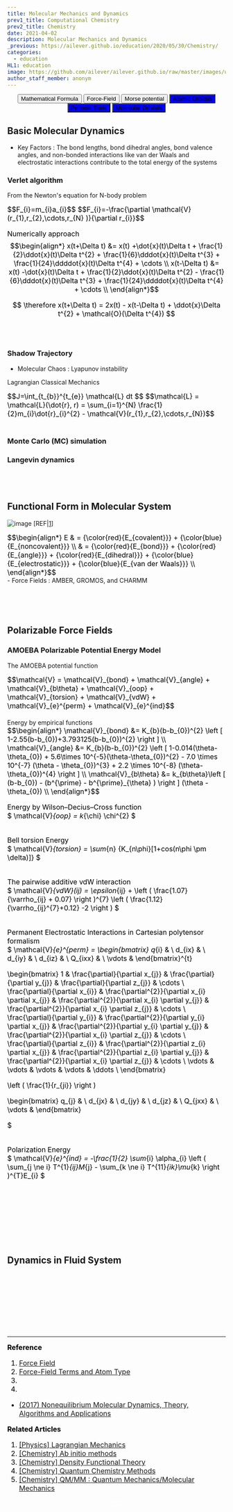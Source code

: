 ```yaml
---
title: Molecular Mechanics and Dynamics
prev1_title: Computational Chemistry
prev2_title: Chemistry
date: 2021-04-02
description: Molecular Mechanics and Dynamics
_previous: https://ailever.github.io/education/2020/05/30/Chemistry/
categories:
  - education
HL1: education
image: https://github.com/ailever/ailever.github.io/raw/master/images/unsplash/gray_Chemistry.png
author_staff_member: anonym
---
```


<!-- Top Block -->
<div align="center" class="top_btn_box">
  <button class="top_btn" type="button" onclick="location.href='https://en.wikipedia.org/wiki/Help:Displaying_a_formula'">Mathematical Formula</button>
  <button class="top_btn" type="button" onclick="location.href='https://en.wikipedia.org/wiki/Force_field_(chemistry)'">Force-Field</button>
  <button class="top_btn" type="button" onclick="location.href='https://en.wikipedia.org/wiki/Morse_potential'">Morse potential</button>
  <button class="top_btn" type="button" style="background-color:blue;" onclick="location.href='https://ailever.github.io/education/2021/03/03/_PHY-qm-en-atomic-orbitals/'">Atomic Orbitals</button>
  <button class="top_btn" type="button" style="background-color:blue;" onclick="location.href='https://ailever.github.io/education/2021/04/02/_CHEM-pc-en-periodic-table/'">Periodic Table</button>
  <button class="top_btn" type="button" style="background-color:blue;" onclick="location.href='https://ailever.github.io/education/2021/04/02/_CHEM-ic-en-molecular-orbitals/'">Molecular Orbitals</button>
</div>
<!-- Top Block -->

## Basic Molecular Dynamics
- Key Factors : The bond lengths, bond dihedral angles, bond valence angles, and non-bonded interactions like van der Waals and electrostatic interactions contribute to the total energy of the systems

### Verlet algorithm
From the Newton's equation for N-body problem
<div align="left" style="font-size:medium;font-weight:normal;color:black;background-color:unset;">
$$F_{i}=m_{i}a_{i}$$
$$F_{i}=-\frac{\partial \mathcal{V}(r_{1},r_{2},\cdots,r_{N} )}{\partial r_{i}}$$

Numerically approach 
$$\begin{align*}
  x(t+\Delta t) &= x(t) +\dot{x}(t)\Delta t + \frac{1}{2}\ddot{x}(t)\Delta t^{2} + \frac{1}{6}\dddot{x}(t)\Delta t^{3} + \frac{1}{24}\ddddot{x}(t)\Delta t^{4} + \cdots \\
  x(t-\Delta t) &= x(t) -\dot{x}(t)\Delta t + \frac{1}{2}\ddot{x}(t)\Delta t^{2} - \frac{1}{6}\dddot{x}(t)\Delta t^{3} + \frac{1}{24}\ddddot{x}(t)\Delta t^{4} + \cdots \\  
\end{align*}$$

$$
\therefore x(t+\Delta t) = 2x(t) - x(t-\Delta t) + \ddot{x}\Delta t^{2} + \mathcal{O}(\Delta t^{4})  
$$
<br><br></div>

### Shadow Trajectory
- Molecular Chaos : Lyapunov instability

Lagrangian Classical Mechanics
<div align="left" style="font-size:medium;font-weight:normal;color:black;background-color:unset;">
$$J=\int_{t_{b}}^{t_{e}} \mathcal{L} dt $$
$$\mathcal{L} = \mathcal{L}(\dot{r}, r) = \sum_{i=1}^{N} \frac{1}{2}m_{i}\dot{r}_{i}^{2} - \mathcal{V}(r_{1},r_{2},\cdots,r_{N})$$
<br><br></div>

### Monte Carlo (MC) simulation
### Langevin dynamics

<div align="left" style="font-size:medium;font-weight:normal;color:black;background-color:unset;">
<br><br></div>

## Functional Form in Molecular System
![image](https://user-images.githubusercontent.com/52376448/114148491-c832b100-9954-11eb-8102-a0bd892c0d16.png)
[REF|<a href="#REF">1</a>]
<div align="left" style="font-size:medium;font-weight:normal;color:black;background-color:unset;">
$$\begin{align*}
E & = {\color{red}{E_{covalent}}} + {\color{blue}{E_{noncovalent}}} \\
& = {\color{red}{E_{bond}}} + {\color{red}{E_{angle}}} + {\color{red}{E_{dihedral}}} + {\color{blue}{E_{electrostatic}}} + {\color{blue}{E_{van der Waals}}} \\
\end{align*}$$

</div>
- Force Fields : AMBER, GROMOS, and CHARMM

<br><br><br>
## Polarizable Force Fields
### AMOEBA Polarizable Potential Energy Model
The AMOEBA potential function
<div align="left" style="font-size:medium;font-weight:normal;color:black;background-color:unset;">
$$\mathcal{V} = \mathcal{V}_{bond} + \mathcal{V}_{angle} + \mathcal{V}_{b\theta} + \mathcal{V}_{oop} + \mathcal{V}_{torsion} + \mathcal{V}_{vdW} + \mathcal{V}_{e}^{perm} + \mathcal{V}_{e}^{ind}$$  
<br><br></div>
Energy by empirical functions
<div align="left" style="font-size:medium;font-weight:normal;color:black;background-color:unset;">
$$\begin{align*}
  \mathcal{V}_{bond} &= K_{b}(b-b_{0})^{2} \left [ 1-2.55(b-b_{0})+3.793125(b-b_{0})^{2} \right ] \\
  \mathcal{V}_{angle} &= K_{b}(b-b_{0})^{2} \left [ 
  1-0.014(\theta-\theta_{0}) 
  + 5.6\times 10^{-5}(\theta-\theta_{0})^{2} 
  - 7.0 \times 10^{-7} (\theta - \theta_{0})^{3} 
  + 2.2 \times 10^{-8} (\theta-\theta_{0})^{4} \right ] \\ 
  \mathcal{V}_{b\theta} &= k_{b\theta}\left [ (b-b_{0}) - (b^{\prime} - b^{\prime}_{\theta} ) \right ] (\theta - \theta_{0}) \\ 
\end{align*}$$

Energy by Wilson–Decius–Cross function<br>
$
  \mathcal{V}_{oop} = k_{\chi} \chi^{2}
$<br><br>

Bell torsion Energy<br>
$
\mathcal{V}_{torsion} = \sum_{n} {K_{n\phi}[1+cos(n\phi \pm \delta)]}
$<br><br>

The pairwise additive vdW interaction<br>
$
\mathcal{V}_{vdW}(ij) = \epsilon_{ij} + \left ( \frac{1.07}{\varrho_{ij} + 0.07} \right )^{7} \left ( \frac{1.12}{\varrho_{ij}^{7}+0.12} -2 \right )
$<br><br>

Permanent Electrostatic Interactions in Cartesian polytensor formalism<br>
$
\mathcal{V}_{e}^{perm} = 
\begin{bmatrix}
q_{i} &  \\
d_{ix} &  \\
d_{iy} & \\
d_{iz} & \\
Q_{ixx} & \\
\vdots & 
\end{bmatrix}^{t}

\begin{bmatrix}
1                               & \frac{\partial}{\partial x_{j}}                    & \frac{\partial}{\partial y_{j}} & \frac{\partial}{\partial z_{j}} & \cdots \\
\frac{\partial}{\partial x_{i}} & \frac{\partial^{2}}{\partial x_{i} \partial x_{j}} & \frac{\partial^{2}}{\partial x_{i} \partial y_{j}} & \frac{\partial^{2}}{\partial x_{i} \partial z_{j}} & \cdots \\
\frac{\partial}{\partial y_{i}} & \frac{\partial^{2}}{\partial y_{i} \partial x_{j}} & \frac{\partial^{2}}{\partial y_{i} \partial y_{j}} & \frac{\partial^{2}}{\partial x_{i} \partial z_{j}} & \cdots \\
\frac{\partial}{\partial z_{i}} & \frac{\partial^{2}}{\partial z_{i} \partial x_{j}} & \frac{\partial^{2}}{\partial z_{i} \partial y_{j}} & \frac{\partial^{2}}{\partial x_{i} \partial z_{j}} & \cdots \\
\vdots                          & \vdots                                             & \vdots & \vdots & \ddots \\
\end{bmatrix}

\left ( \frac{1}{r_{ji}} \right )

\begin{bmatrix}
q_{j} &  \\
d_{jx} &  \\
d_{jy} & \\
d_{jz} & \\
Q_{jxx} & \\
\vdots & 
\end{bmatrix}

$<br><br>

Polarization Energy<br>
$
\mathcal{V}_{e}^{ind} = -\frac{1}{2} \sum_{i} \alpha_{i} \left ( \sum_{j \ne i} T^{1}_{ij}M_{j} - \sum_{k \ne i} T^{11}_{ik}\mu_{k} \right )^{T}E_{i}
$<br><br>

<br><br></div>




<br><br><br>
## Dynamics in Fluid System

<!-- Content Block -->
<div align="left" style="font-size:medium;font-weight:normal;color:black;background-color:unset;">　<br><br></div>
<div align="left" style="font-size:medium;font-weight:normal;color:black;background-color:unset;">　<br><br></div>
<div align="left" style="font-size:medium;font-weight:normal;color:black;background-color:unset;">　<br><br></div>
<!-- Content Block -->

---

<!-- Reference Block -->
<div align="left" style="font-size:medium;font-weight:normal;color:black;background-color:unset;">
<b id='REF'>Reference</b>
<ol>
  <li><a href="https://en.wikipedia.org/wiki/Force_field_(chemistry)">Force Field</a></li>
  <li><a href="http://www.chem.cmu.edu/courses/09-560/docs/msi/ffbsim/B_AtomTypes.html">Force-Field Terms and Atom Type</a></li>
  <li></li>
  <li></li>
</ol>
<ul>
  <li><a href="https://www.cambridge.org/core/books/nonequilibrium-molecular-dynamics/7F7B15A46CD6D0CD7C2BE3452C98D662">(2017) Nonequilibrium Molecular Dynamics, Theory, Algorithms and Applications</a></li>
</ul>
</div>
<!-- Reference Block -->

<!-- Article Block -->
<div align="left" style="font-size:medium;font-weight:normal;color:black;background-color:unset;">
<b id='ART'>Related Articles</b>
<ol>
  <li><a href="https://ailever.github.io/education/2021/03/03/_PHY-cm-en-lagrangian-mechanics/">[Physics] Lagrangian Mechanics</a></li>
  <li><a href="https://ailever.github.io/education/2021/04/02/_CHEM-cc-en-ab-initio-methods/">[Chemistry] Ab initio methods</a></li>
  <li><a href="https://ailever.github.io/education/2021/04/02/_CHEM-cc-en-density-functional-theory/">[Chemistry] Density Functional Theory</a></li>
  <li><a href="https://ailever.github.io/education/2021/04/02/_CHEM-cc-en-quantum-chemistry-methods/">[Chemistry] Quantum Chemistry Methods</a></li>
  <li><a href="https://ailever.github.io/education/2021/04/02/_CHEM-cc-en-qm-mm/">[Chemistry] QM/MM : Quantum Mechanics/Molecular Mechanics</a></li>
</ol>
</div>
<!-- Article Block -->

<!-- Bottom Block -->
<div align="center" class="bottom_btn_box">
  <span class="bottom_btn"><a href="https://github.com/ailever/ailever.github.io/blob/master/_posts/education/2021-04-02-_CHEM-cc-en-molecular-mechanics-and-dynamics.md" target="_blank" style="color:white">Edit</a></span>
</div>
<!-- Bottom Block -->

<!-- Notice
# Mathematical Expression
- outline : $  $
- inline  : $$  $$

# Default Div Tag
- align : left, right, center
- font-size : xx-small, x-small, small, medium, large, x-large, xx-large
- font-weight : normal, bold
- color : red, orange, yellow, green, cyan, blue, purple, pink, white, gray, brown
- background-color : red, orange, yellow, green, cyan, blue, purple, pink, white, gray, brown

# Html Ref
- color code : https://htmlcolorcodes.com/
- tags : https://www.w3schools.com/tags/default.asp
- attributes : https://www.w3schools.com/tags/ref_attributes.asp
Notice -->


